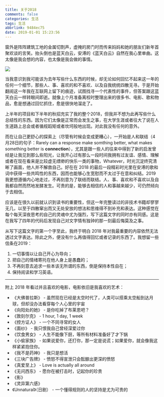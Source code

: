 ```yaml
---
title: 关于2018
comments: false
categories: 生活
tags: 生活
abbrlink: 9484ec75
date: 2019-01-01 15:23:56
---
```


窗外是阵阵建筑工地的金属切割声，虚掩的房门时而传来妈妈和她的朋友们新年首聚欢谈的言笑。抬头倒也是蓝天白云，安溥的《蓝天白云》自然在我心里单曲。这太像是我会想的内容，也太像是我会做的事情。

![](../../../../images/bluesky.jpg)

<!-- more -->

当我意识到我可能该为去年写些什么东西的时候，却无论如何回忆不起来这一年的任何一个细节，那些人、事、喜欢的和不喜欢、以及自我统统四散无寻。于是开始翻阅这一年我在互联网上留下的痕迹，试图找寻一个代表性的事件，但答案跟这蓝天白云一样转眼间即逝。就像上个月准备离校时整理出来的很多书、电影、歌和物品，愈是想通过回忆抓住，愈是很快地溜走了。

上半年的项目和下半年的秋招充实了我的整个2018，但我并不想为此再写些什么总结性的东西。因为它们太像是正常而会发生之事，在大学生涯或者往大了说在人生道路上总会或者循规蹈矩或者坎坷般地出现。对此我没有任何的意外。

而在让自己更舒心的探索上（尽管有时候会变成更糟心），一开始是人和联结（4月28日的句子：Rarely can a response make somthing better, what makes something better is **connection**），尤其是跟一些人的往来中得到了新的启发曾经是让我见到那么些阳光，让我开心过有那么一段时间我拥有过友谊、感情、理解或者在现在看来是比较虚无缥缈的快乐一类的事物，Whatever，时光沉淀终究清晰了画面，他人并不解救自己。好在在 2018 的最后一段精彩时光里在安溥的歌和词中获得一些共鸣性的东西，因而也能够心生宽慰而不太过于在意和纠结。2019 我更想遵循内心地走过，不再刻意为了联结而联结。人、事、喜欢和不喜欢以及自我都自然而然地发酵发生。可贵的是，能够去相信的人和事越来越少，可仍然倾向于去相信。

应该是在很久以前就认识到读书的重要性，但这一年完整读过的非技术书籍却寥寥无几，以至于四散窜出而又无处安放的想法和思维得不到补充和表达。这种感觉在每个每天深夜思考的自己的灵魂中尤为强烈，写下这篇文字的同时亦有同感。这是在我写了四年的代码后发现自己对文字情有独钟的那一刻最后悔莫及之事。

从写下这篇文字的第一个字至此，我终于明白 2018 年对我最重要的内容依然无法透过文字表达。除此之外，便没有什么再值得回忆或者记录的东西了。我想留一些信条在2019：

1. 一切事情以让自己开心为导向；
2. 把自己的情绪寄托在他人身上是愚蠢的；
3. 不再刻意去追求一些本该无所谓的东西，倒是保持本性自在；
4. 保持阅读和学习英语。

---

附上 2018 年看过并且喜欢的电影，电影依旧是我喜欢的艺术：

- 《大佛普拉斯》 - 虽然现在已经是太空时代了，人类可以搭乘太空船到达月球，但却没办法看穿每个人心里的宇宙
- 《向阳处的她》 - 是你吃掉了布莱恩吧？
- 《敦刻尔克》 - 1 hour, 1 day, 1 week
- 《控方证人》 - 一个不同寻常的女人
- 《面纱》 - 我只恨我自己曾经深爱过你
- 《饮食男女》 - 人生不能像下厨，等所有材料准备好了才下锅
- 《小偷家族》 - 如果说爱你，还打你，那一定是说谎；如果爱你，就会像我这样紧紧抱住你。
- 《我不是药神》 - 我只是想活
- 《三块广告牌》 - 愤怒不得宣泄只会酝酿出更深的愤怒
- 《真爱至上》 - Love is actually all around
- 《无问西东》 - 愿你在被打击时，记起你的珍贵
- 《影》
- 《灵异第六感》
- 《Unnatural》（日剧） - 一个懂得规则的人的坚持是尤为可贵的
